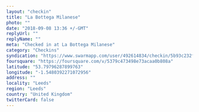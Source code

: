 ```yaml
---
layout: "checkin"
title: "La Bottega Milanese"
photo: ""
date: "2018-09-08 13:36 +/-GMT"
replyUrl: ""
replyName: ""
meta: "Checked in at La Bottega Milanese"
category: "Checkins"
syndication: "https://www.swarmapp.com/user/492614834/checkin/5b93c232f0b49000394e6b30"
foursquare: "https://foursquare.com/v/5379c473498e73acaa0b808a"
latitude: "53.79796287899763"
longitude: "-1.5480392271072956"
address: ""
locality: "Leeds"
region: "Leeds"
country: "United Kingdom"
twitterCard: false
---
```


